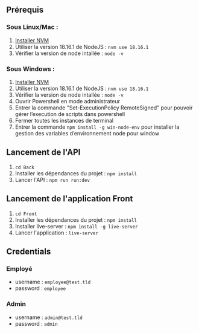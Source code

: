 ## Prérequis

### Sous Linux/Mac :

1. [Installer NVM](https://github.com/nvm-sh/nvm?tab=readme-ov-file#installing-and-updating)
2. Utiliser la version 18.16.1 de NodeJS : `nvm use 18.16.1`
3. Vérifier la version de node intallée : `node -v`

### Sous Windows :

1. [Installer NVM](https://github.com/coreybutler/nvm-windows/releases/latest)
2. Utiliser la version 18.16.1 de NodeJS : `nvm use 18.16.1`
3. Vérifier la version de node intallée : `node -v`
4. Ouvrir Powershell en mode administrateur
5. Entrer la commande "Set-ExecutionPolicy RemoteSigned" pour pouvoir gérer l’execution de scripts dans powershell
6. Fermer toutes les instances de terminal
7. Entrer la commande `npm install -g win-node-env` pour installer la gestion des variables d’environnement node pour window

## Lancement de l'API

1. `cd Back`
2. Installer les dépendances du projet : `npm install`
3. Lancer l'API : `npm run run:dev`

## Lancement de l'application Front
1. `cd Front`
2. Installer les dépendances du projet : `npm install`
3. Installer live-server : `npm install -g live-server`
4. Lancer l'application : `live-server`



## Credentials

### Employé

- username : `employee@test.tld`
- password : `employee`

### Admin

- username : `admin@test.tld`
- password : `admin`